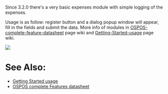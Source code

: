 Since 3.2.0 there's a very basic expenses module with simple logging of the expenses.

Usage is as follow: register button and a dialog popup window will appear, fill in the fields and submit the data. More info of modules in [OSPOS-complete-feature-datasheet](OSPOS-complete-feature-datasheet) page wiki and [Getting-Started-usage](Getting-Started-usage) page wiki.

![](https://user-images.githubusercontent.com/38244786/39165614-f3a5c586-47a2-11e8-8775-89dd952bd678.png)

# See Also:

* [Getting Started usage](DOCS-USERS-Getting-Started-usage)
* [OSPOS complete Features datasheet](OSPOS-complete-feature-datasheet)